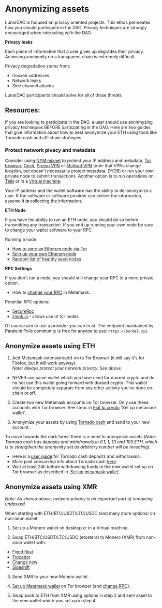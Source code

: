 # Anonymizing assets

LunarDAO is focused on privacy oriented projects. This ethos permeates how you should participate in the DAO. Privacy techniques are strongly encouraged when interacting with the DAO. 

**Privacy leaks**

Each piece of information that a user gives up degrades their privacy. Achieving anonymity on a transparent chain is extremely difficult. 

Privacy degradation stems from:

- Doxxed addresses
- Network leaks
- Side channel attacks

LunarDAO participants should solve for all of these threats.

## Resources:

If you are looking to participate in the DAO, a user should use anonmyzing privacy techniques BEFORE particpating in the DAO. Here are two guides that give information about how to best anonymize your ETH using tools like Tornado cash and off-chain strategies. 

### Protect network pivacy and metadata

Consider using [NYM mixnet](nymtech.net) to protect your IP address and metadata, [Tor browser](https://www.torproject.org/download/), [Geph](https://geph.io/en), [Proton VPN](https://protonvpn.com/download) or [Mullvad VPN](https://mullvad.net/en/pricing/) (note that VPNs change location, but doesn't necessarily protect metadata. DYOR) or run your own private node to submit transactions. Another option is to run operations on [Tails](https://tails.boum.org/install/) or in a [Virtual machine](https://wiki.lunardao.net/virtualbox_whonix.html).

Your IP address and the wallet software has the ability to de-anonymize a user. If the software or software provider can collect the information, assume it **is** collecting the information. 

**ETH Node**

If you have the ability to run an ETH node, you should do so before transmitting any transaction. If you end up running your own node be sure to change your wallet software to your RPC.

Running a node:

- [How to sync an Etherum node via Tor](http://medium.com/@oaeee/how-to-sync-an-ethereum-node-via-tor-755534775ae1)
- [Spin up your own Etherum node](https://ethereum.org/en/developers/docs/nodes-and-clients/run-a-node/#reaching-rpc)
- [Random list of healthy seed nodes](https://ethernodes.org/tor-seed-nodes)

**RPC Settings**

If you don't run a node, you should still change your RPC to a more private option.

- How to [change your RPC](https://wiki.lunardao.net/change_rpc.html) in Metamask.

Potential RPC options:

- [SecureRpc](https://securerpc.com/)
- [zmok.io](https://zmok.io/) - allows use of tor nodes

Of course aim to use a provider you can trust. The endpoint maintained by Paralelní Polis community is free for anyone to use: `https://bordel.xyz`.

## Anonymize assets using ETH

1) Add Metamask extension/add-on to Tor Browser (it will say it's for Firefox, but it will work anyway).  
*Note: always protect your network privacy. See above.*

- NEVER use same wallet which you have used for doxxed crypto and do no not use this wallet going forward with doxxed crypto. This wallet should be completely separate from any other activity you've done on-chain or off. 

2) Create two new Metamask accounts on Tor browser. Only use these accounts with Tor browser. See steps in [Fiat to crypto](./fiat_to_crypto.md) 'Set up metamask wallet'.

3) Anonymize your assets by using [Tornado cash](https://forums.tornadocash.community/t/post-censorship-guide/43) and send to your new account.

To move towards the dark forest there is a need to anonymize assets (*Note: Tornado cash has deposits and withdrawals in 0.1, 1, 10 and 100 ETH, which is to strengthen the anonymity set as arbitrary number will be revealing*).  
- Here is a [user guide](https://cryptobriefing.com/how-to-use-tornado-cash-ethereum-privacy-solution/) for Tornado cash deposits and withdrawals.  
- More post censorship info about Tornado cash [here](https://hackmd.io/@gozzy/tornado-cash-post-censorship#RPC).  
- Wait at least 24h before withdrawing funds to the new wallet set up on Tor browser as described in ['Set up metamask wallet'](fiat_to_crypto.md).

## Anonymize assets using XMR

*Note: As shared above, network privacy is an important part of remaining undoxxed.*

When starting with ETH/BTC/USDT/LTC/USDC (and many more options) on non-anon wallet.

1) Set up a Monero wallet on desktop or in a Virtual machine.  

2) Swap ETH/BTC/USDT/LTC/USDC (etcetera) to Monero (XMR) from non-anon wallet with:  

- [Fixed float](https://fixedfloat.com)  
- [Trocador](https://trocador.app/en)  
- [Change now](https://changenow.io)  
- [Sideshift](https://sideshift.ai)    

3) Send XMR to your new Monero wallet.

4) [Set up Metamask wallet](fiat_to_crypto.md) on Tor browser (and [change RPC](https://wiki.lunardao.net/change_rpc.html)).

5) Swap back to ETH from XMR using options in step 2 and sent asset to the new wallet which was set up in step 4.
